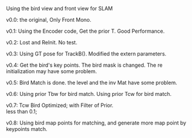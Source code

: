 Using the bird view and front view for SLAM

v0.0:
the original, Only Front Mono.

v0.1:
Using the Encoder code, Get the prior T. Good Performance.

v0.2:
Lost and ReInit. No test. 

v0.3:
Using GT pose for TrackB(). Modified the extern parameters.

v0.4:
Get the bird's key points. The bird mask is changed. The re initialization may have some problem.

v0.5:
Bird Match is done. the level and the inv Mat have some problem.

v0.6:
Using prior Tbw for bird match. 
Using prior Tcw for bird match. 

v0.7:
Tcw Bird Optimized; with Filter of Prior.  
less than 0.1;

v0.8:
Using bird map points for matching, and generate more map point by keypoints match.